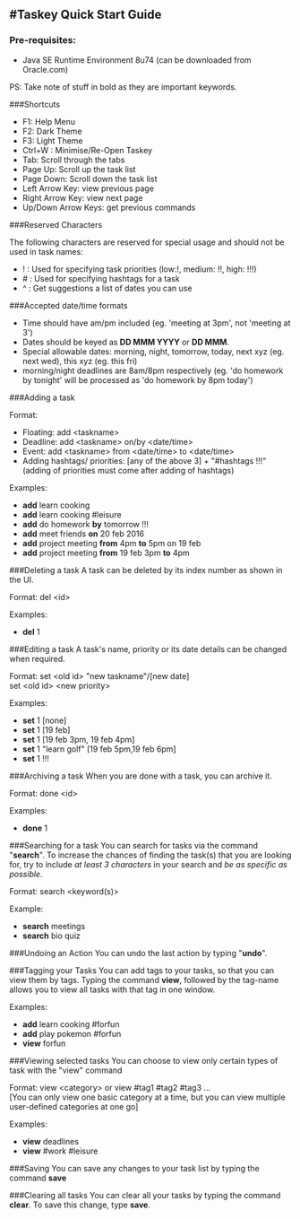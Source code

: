 #Taskey Quick Start Guide
---
### Pre-requisites:
 - Java SE Runtime Environment 8u74 (can be downloaded from Oracle.com) 


PS: Take note of stuff in bold as they are important keywords. 

###Shortcuts
<ul>
  <li>F1: Help Menu
  <li>F2: Dark Theme
  <li>F3: Light Theme 
  <li>Ctrl+W : Minimise/Re-Open Taskey
  <li>Tab: Scroll through the tabs 
  <li>Page Up: Scroll up the task list
  <li>Page Down: Scroll down the task list
  <li>Left Arrow Key: view previous page
  <li>Right Arrow Key: view next page
  <li>Up/Down Arrow Keys: get previous commands
</ul> 

###Reserved Characters

The following characters are reserved for special usage and should not be used in task names:
<ul>
  <li>! : Used for specifying task priorities (low:!, medium: !!, high: !!!)
  <li># : Used for specifying hashtags for a task 
  <li>^ : Get suggestions a list of dates you can use
</ul>

###Accepted date/time formats
<ul>
  <li>Time should have am/pm included (eg. 'meeting at 3pm', not 'meeting at 3') 
  <li>Dates should be keyed as <b>DD MMM YYYY</b> or <b>DD MMM</b>. 
  <li>Special allowable dates: morning, night, tomorrow, today, next xyz (eg. next wed), this xyz (eg. this fri)  
  <li>morning/night deadlines are 8am/8pm respectively (eg. 'do homework by tonight' will be processed as 'do homework by 8pm today')
</ul>

###Adding a task

Format: 

- Floating: add \<taskname\> 
- Deadline: add \<taskname\> on/by \<date/time\> 
- Event: add \<taskname\> from \<date/time\> to \<date/time\>
- Adding hashtags/ priorities: [any of the above 3] + "#hashtags !!!" (adding of priorities must come after adding of hashtags)

Examples: 
<ul> 
  <li><b>add</b> learn cooking
  <li><b>add</b> learn cooking #leisure
  <li><b>add</b> do homework <b>by</b> tomorrow !!! 
  <li><b>add</b> meet friends <b>on</b> 20 feb 2016 
  <li><b>add</b> project meeting <b>from</b> 4pm <b>to</b> 5pm on 19 feb 
  <li><b>add</b> project meeting <b>from</b> 19 feb 3pm <b>to</b> 4pm
</ul> 

###Deleting a task
A task can be deleted by its index number as shown in the UI.

Format: del \<id\>

Examples: 
<ul> 
  <li><b>del</b> 1
</ul> 

###Editing a task
A task's name, priority or its date details can be changed when required.

Format: set \<old id\> "new taskname"/[new date] 
<br> set \<old id\> \<new priority\>

Examples:
<ul> 
  <li><b>set</b> 1 [none] 
  <li><b>set</b> 1 [19 feb] 
  <li><b>set</b> 1 [19 feb 3pm, 19 feb 4pm] 
  <li><b>set</b> 1 "learn golf" [19 feb 5pm,19 feb 6pm]
  <li><b>set</b> 1 !!!
</ul> 

###Archiving a task
When you are done with a task, you can archive it. 

Format: done \<id\>

Examples:
<ul> 
  <li><b>done</b> 1
</ul> 

###Searching for a task
You can search for tasks via the command "**search**". 
To increase the chances of finding the task(s) that you are looking for, try to include *at least 3 characters* in your search and *be as specific as possible*.

Format: search \<keyword(s)\>

Example:
<ul> 
  <li><b>search</b> meetings
  <li><b>search</b> bio quiz
</ul> 

###Undoing an Action
You can undo the last action by typing "<b>undo</b>". 

###Tagging your Tasks
You can add tags to your tasks, so that you can view them by tags.
Typing the command <b>view</b>, followed by the tag-name allows you to view all tasks with that tag in one window. 

Examples: 
<ul> 
  <li><b>add</b> learn cooking #forfun
  <li><b>add</b> play pokemon #forfun
  <li><b>view</b> forfun 
</ul> 

###Viewing selected tasks
You can choose to view only certain types of task with the "view" command

Format: view \<category\> or view #tag1 #tag2 #tag3 ... <br>
[You can only view one basic category at a time, but you can view multiple user-defined categories at one go]

Examples:
<ul> 
  <li><b>view</b> deadlines 
  <li><b>view</b> #work #leisure 
</ul> 

###Saving
You can save any changes to your task list by typing the command <b>save</b>

###Clearing all tasks
You can clear all your tasks by typing the command <b>clear</b>. To save this change, type <b>save</b>. 
